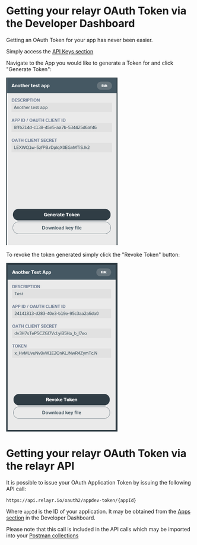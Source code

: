 # Getting your relayr OAuth Token via the Developer Dashboard

Getting an OAuth Token for your app has never been easier. 

Simply access the [API Keys section](https://developer.relayr.io/dashboard/apps/myApps)

Navigate to the App you would like to generate a Token for and click "Generate Token":

<img src="assets/AppToken.png" class="center" width=300px>

To revoke the token generated simply click the "Revoke Token" button:

<img src="assets/Revoke.png" class="center" width=300px>


# Getting your relayr OAuth Token via the relayr API 

It is possible to issue your OAuth Application Token by issuing the following API call: 

	https://api.relayr.io/oauth2/appdev-token/{appId}

Where `appId` is the ID of your application. It may be obtained from the [Apps section](https://developer.relayr.io/dashboard/apps/myApps) in the Developer Dashboard.

Please note that this call is included in the API calls which may be imported into your [Postman collections](https://developer.relayr.io/documents/relayr%20API/ImportAPI)

